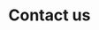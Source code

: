 ---
title: "Contact us"

contact:
  title: "We'd love to hear from you."
  content: "We'll answer every question you might have. Look forward to hearing from you"

  phone: "+98 02 296 4902"
  email: "hellotushi@gmail.com"

  contactForm:
    email: "platoltheme@gmail.com"
    mailSubject: "Message form Tushi Next.js!"
    successMessage: "Thank you for your message! Please be patient. <br/> I will get back to you shortly."
    errorMessage: "Something went wrong. Please try again."
---